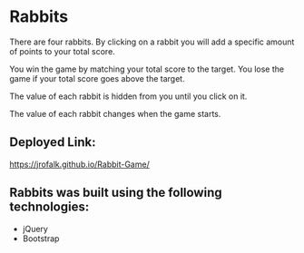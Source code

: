 # Rabbits

<p>There are four rabbits. By clicking on a rabbit you will add a specific amount of points to your total score.</p>
<p>You win the game by matching your total score to the target. You lose the game if your total score goes above the target.</p>
<p>The value of each rabbit is hidden from you until you click on it.</p>
<p>The value of each rabbit changes when the game starts.</p>

## Deployed Link:
https://jrofalk.github.io/Rabbit-Game/

## Rabbits was built using the following technologies:
* jQuery
* Bootstrap
